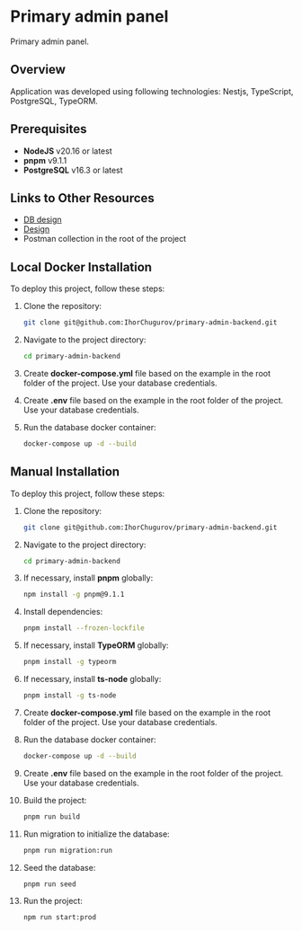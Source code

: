 # Primary admin panel

Primary admin panel.

## Overview

Application was developed using following technologies: Nestjs, TypeScript, PostgreSQL, TypeORM.

## Prerequisites

- **NodeJS** v20.16 or latest
- **pnpm** v9.1.1
- **PostgreSQL** v16.3 or latest

## Links to Other Resources

- [DB design](https://lucid.app/lucidchart/17879a4a-33f1-482f-981e-a54d1782742a/edit?view_items=Ae~U7VdtPQVO&invitationId=inv_c5bf069b-46f6-48ed-b40e-50b1a6546791)
- [Design](https://www.figma.com/design/FIUrFnJWbJ0MyupUiEDvl5/Template-Administration?node-id=0-1&t=SLq2JcvrVNXhQ6B4-1)
- Postman collection in the root of the project

## Local Docker Installation

To deploy this project, follow these steps:

1. Clone the repository:
    ```sh
    git clone git@github.com:IhorChugurov/primary-admin-backend.git
    ```

2. Navigate to the project directory:
    ```sh
    cd primary-admin-backend
    ```

3. Create **docker-compose.yml** file based on the example in the root folder of the project. Use your database credentials.

4. Create **.env** file based on the example in the root folder of the project. Use your database credentials.

5. Run the database docker container:
    ```sh
    docker-compose up -d --build
    ```

## Manual Installation

To deploy this project, follow these steps:

1. Clone the repository:
    ```sh
    git clone git@github.com:IhorChugurov/primary-admin-backend.git
    ```

2. Navigate to the project directory:
    ```sh
    cd primary-admin-backend
    ```

3. If necessary, install **pnpm** globally:
    ```sh
    npm install -g pnpm@9.1.1 
    ```

4. Install dependencies:
    ```sh
    pnpm install --frozen-lockfile
    ```

5. If necessary, install **TypeORM** globally:
    ```sh
    pnpm install -g typeorm
    ```

6. If necessary, install **ts-node** globally:
    ```sh
    pnpm install -g ts-node
    ```

7. Create **docker-compose.yml** file based on the example in the root folder of the project. Use your database credentials.

8. Run the database docker container:
    ```sh
    docker-compose up -d --build
    ```

9. Create **.env** file based on the example in the root folder of the project. Use your database credentials.

10. Build the project:
    ```sh
    pnpm run build
    ```

11. Run migration to initialize the database:
    ```sh
    pnpm run migration:run
    ```

12. Seed the database:
    ```sh
    pnpm run seed
    ```

13. Run the project:
    ```sh
    npm run start:prod
    ```
